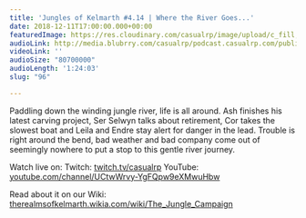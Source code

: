 ```yaml
---
title: 'Jungles of Kelmarth #4.14 | Where the River Goes...'
date: 2018-12-11T17:00:00.000+00:00
featuredImage: https://res.cloudinary.com/casualrp/image/upload/c_fill,g_center,h_1200,w_1600/v1544473775/chapter4/Copy_of_fullsizeoutput_1018.jpg
audioLink: http://media.blubrry.com/casualrp/podcast.casualrp.com/public/Chapter%204%20Ep.%2014%20_%20Where%20the%20River%20Goes.mp3
videoLink: ''
audioSize: "80700000"
audioLength: '1:24:03'
slug: "96"

---
```

Paddling down the winding jungle river, life is all around. Ash finishes his latest carving project, Ser Selwyn talks about retirement, Cor takes the slowest boat and Leila and Endre stay alert for danger in the lead. Trouble is right around the bend, bad weather and bad company come out of seemingly nowhere to put a stop to this gentle river journey.

Watch live on:
Twitch: [twitch.tv/casualrp](https://www.twitch.tv/casualrp)
YouTube: [youtube.com/channel/UCtwWrvy-YgFQpw9eXMwuHbw](https://www.youtube.com/channel/UCtwWrvy-YgFQpw9eXMwuHbw)

Read about it on our Wiki: [therealmsofkelmarth.wikia.com/wiki/The_Jungle_Campaign](http://therealmsofkelmarth.wikia.com/wiki/The_Jungle_Campaign)
